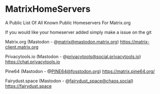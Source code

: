 # MatrixHomeServers
A Public List Of All Known Public Homeservers For Matrix.org

If you would like your homeserver added simply make a issue on the git

Matrix.org (Mastodon - @matrix@mastodon.matrix.org)
https://matrix-client.matrix.org

Privacytools.io (Mastodon - @privacytools@social.privacytools.io)
https://chat.privacytools.io

Pine64 (Mastodon - @PINE64@fosstodon.org)
https://matrix.pine64.org/

Fairydust.space (Mastodon - @fairydust_space@chaos.social)
https://fairydust.space
